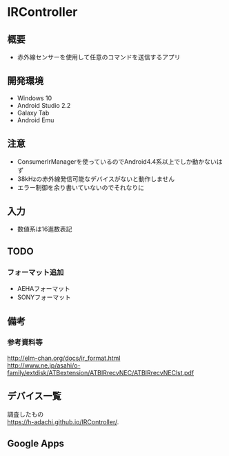 # IRController

## 概要
+ 赤外線センサーを使用して任意のコマンドを送信するアプリ

## 開発環境
+ Windows 10
+ Android Studio 2.2
+ Galaxy Tab
+ Android Emu

## 注意
+ ConsumerIrManagerを使っているのでAndroid4.4系以上でしか動かないはず
+ 38kHzの赤外線発信可能なデバイスがないと動作しません
+ エラー制御を余り書いていないのでそれなりに

## 入力
+ 数値系は16進数表記

## TODO
### フォーマット追加
+ AEHAフォーマット
+ SONYフォーマット

## 備考
### 参考資料等
http://elm-chan.org/docs/ir_format.html  
http://www.ne.jp/asahi/o-family/extdisk/ATBextension/ATBIRrecvNEC/ATBIRrecvNEClst.pdf

## デバイス一覧
調査したもの  
https://h-adachi.github.io/IRController/.

## Google Apps
